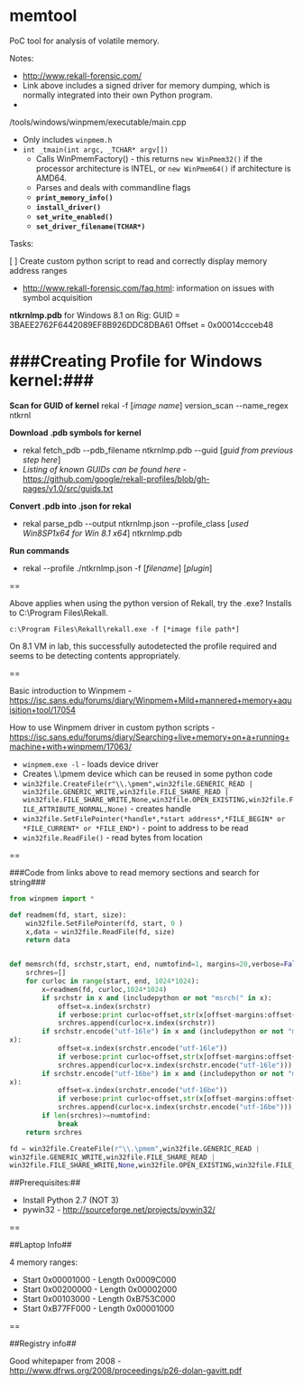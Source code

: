 # memtool
PoC tool for analysis of volatile memory.

Notes:

* http://www.rekall-forensic.com/
* Link above includes a signed driver for memory dumping, which is normally integrated into their own Python program.
*

/tools/windows/winpmem/executable/main.cpp
* Only includes ```winpmem.h```
* ```int _tmain(int argc, _TCHAR* argv[])```
    * Calls WinPmemFactory() - this returns ```new WinPmem32()``` if the processor architecture is INTEL, or ```new WinPmem64()``` if architecture is AMD64.
    * Parses and deals with commandline flags
    * **```print_memory_info()```**
    * **```install_driver()```**
    * **```set_write_enabled()```**
    * **```set_driver_filename(TCHAR*)```**

Tasks:

[ ] Create custom python script to read and correctly display memory address ranges

* http://www.rekall-forensic.com/faq.html: information on issues with symbol acquisition

__ntkrnlmp.pdb__ for Windows 8.1 on Rig:
GUID = 3BAEE2762F6442089EF8B926DDC8DBA61
Offset = 0x00014ccceb48

###Creating Profile for Windows kernel:###
==

**Scan for GUID of kernel**
rekal -f [*image name*] version_scan --name_regex ntkrnl

**Download .pdb symbols for kernel**
* rekal fetch_pdb --pdb_filename ntkrnlmp.pdb --guid [*guid from previous step here*]
* *Listing of known GUIDs can be found here* - https://github.com/google/rekall-profiles/blob/gh-pages/v1.0/src/guids.txt

**Convert .pdb into .json for rekal**
* rekal parse_pdb --output ntkrnlmp.json --profile_class [*used Win8SP1x64 for Win 8.1 x64*] ntkrnlmp.pdb

**Run commands**
* rekal --profile ./ntkrnlmp.json -f [*filename*] [*plugin*]

==

Above applies when using the python version of Rekall, try the .exe? Installs to C:\Program Files\Rekall.

`c:\Program Files\Rekall\rekall.exe -f [*image file path*]`

On 8.1 VM in lab, this successfully autodetected the profile required and seems to be detecting contents appropriately.

==

Basic introduction to Winpmem - https://isc.sans.edu/forums/diary/Winpmem+Mild+mannered+memory+aquisition+tool/17054

How to use Winpmem driver in custom python scripts - https://isc.sans.edu/forums/diary/Searching+live+memory+on+a+running+machine+with+winpmem/17063/

* `winpmem.exe -l` - loads device driver
* Creates \\.\pmem device which can be reused in some python code
* `win32file.CreateFile(r"\\.\pmem",win32file.GENERIC_READ |
win32file.GENERIC_WRITE,win32file.FILE_SHARE_READ |
win32file.FILE_SHARE_WRITE,None,win32file.OPEN_EXISTING,win32file.FILE_ATTRIBUTE_NORMAL,None)` - creates handle
* `win32file.SetFilePointer(*handle*,*start address*,*FILE_BEGIN* or *FILE_CURRENT* or *FILE_END*)` - point to address to be read
* `win32file.ReadFile()` - read bytes from location

==

###Code from links above to read memory sections and search for string###
```python
from winpmem import *

def readmem(fd, start, size):
    win32file.SetFilePointer(fd, start, 0 )
    x,data = win32file.ReadFile(fd, size)
    return data


def memsrch(fd, srchstr,start, end, numtofind=1, margins=20,verbose=False,includepython=False):
    srchres=[]
    for curloc in range(start, end, 1024*1024):
        x=readmem(fd, curloc,1024*1024)
        if srchstr in x and (includepython or not "msrch(" in x):
            offset=x.index(srchstr)
            if verbose:print curloc+offset,str(x[offset-margins:offset+len(srchstr)+margins])
            srchres.append(curloc+x.index(srchstr))
        if srchstr.encode("utf-16le") in x and (includepython or not "msrch(".encode("utf-16le") in
x):
            offset=x.index(srchstr.encode("utf-16le"))
            if verbose:print curloc+offset,str(x[offset-margins:offset+(len(srchstr)*2)+margins])
            srchres.append(curloc+x.index(srchstr.encode("utf-16le")))
        if srchstr.encode("utf-16be") in x and (includepython or not "msrch(".encode("utf-16be") in
x):
            offset=x.index(srchstr.encode("utf-16be"))
            if verbose:print curloc+offset,str(x[offset-margins:offset+(len(srchstr)*2)+margins])
            srchres.append(curloc+x.index(srchstr.encode("utf-16be")))
        if len(srchres)>=numtofind:
            break
    return srchres

fd = win32file.CreateFile(r"\\.\pmem",win32file.GENERIC_READ |
win32file.GENERIC_WRITE,win32file.FILE_SHARE_READ |
win32file.FILE_SHARE_WRITE,None,win32file.OPEN_EXISTING,win32file.FILE_ATTRIBUTE_NORMAL,None)
```

##Prerequisites:##
* Install Python 2.7 (NOT 3)
* pywin32 - http://sourceforge.net/projects/pywin32/

==

##Laptop Info##

4 memory ranges:
* Start 0x00001000 - Length 0x0009C000
* Start 0x00200000 - Length 0x00002000
* Start 0x00103000 - Length 0xB753C000
* Start 0xB77FF000 - Length 0x00001000

==

##Registry info##

Good whitepaper from 2008 - http://www.dfrws.org/2008/proceedings/p26-dolan-gavitt.pdf
